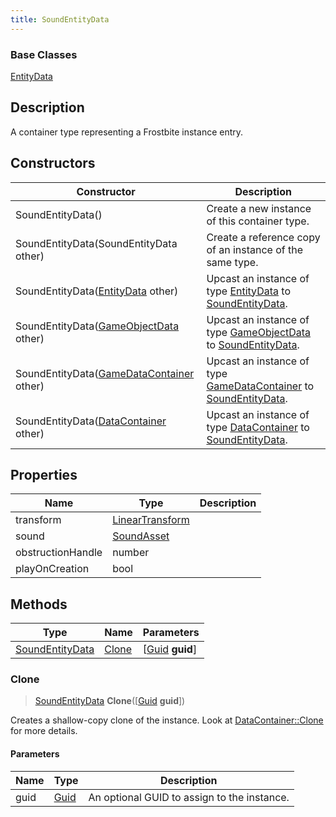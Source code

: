 ```yaml
---
title: SoundEntityData
---
```

### Base Classes

[EntityData](EntityData)

## Description

A container type representing a Frostbite instance entry.

## Constructors

| Constructor                                                                | Description                                                                                                           |
| -------------------------------------------------------------------------- | --------------------------------------------------------------------------------------------------------------------- |
| SoundEntityData()                                                          | Create a new instance of this container type.                                                                         |
| SoundEntityData(SoundEntityData other)                                     | Create a reference copy of an instance of the same type.                                                              |
| SoundEntityData([EntityData](EntityData) other)                            | Upcast an instance of type [EntityData](EntityData) to [SoundEntityData](SoundEntityData).                            |
| SoundEntityData([GameObjectData](GameObjectData) other)                    | Upcast an instance of type [GameObjectData](GameObjectData) to [SoundEntityData](SoundEntityData).                    |
| SoundEntityData([GameDataContainer](GameDataContainer) other)              | Upcast an instance of type [GameDataContainer](GameDataContainer) to [SoundEntityData](SoundEntityData).              |
| SoundEntityData([DataContainer](/vext/ref/shared/class/datacontainer) other) | Upcast an instance of type [DataContainer](/vext/ref/shared/class/datacontainer) to [SoundEntityData](SoundEntityData). |

## Properties

| Name              | Type                                                    | Description |
| ----------------- | ------------------------------------------------------- | ----------- |
| transform         | [LinearTransform](/vext/ref/shared/class/LinearTransform) |             |
| sound             | [SoundAsset](SoundAsset)                                |             |
| obstructionHandle | number                                                  |             |
| playOnCreation    | bool                                                    |             |

## Methods

| Type                               | Name            | Parameters                                     |
| ---------------------------------- | --------------- | ---------------------------------------------- |
| [SoundEntityData](SoundEntityData) | [Clone](#clone) | \[[Guid](/vext/ref/shared/class/guid) **guid**\] |

### Clone

> [SoundEntityData](SoundEntityData) **Clone**(\[[Guid](/vext/ref/shared/class/guid) **guid**\])

Creates a shallow-copy clone of the instance. Look at [DataContainer::Clone](/vext/ref/shared/class/datacontainer#clone) for more details.

#### Parameters

| Name | Type         | Description                                 |
| ---- | ------------ | ------------------------------------------- |
| guid | [Guid](Guid) | An optional GUID to assign to the instance. |
